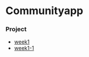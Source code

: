 # Communityapp

### Project
* [week1](https://github.com/younghyeok-k/Communityapp/blob/main/Review/week1.md)
* [week1-1](https://github.com/younghyeok-k/Communityapp/blob/main/Review/week1-1.md)

